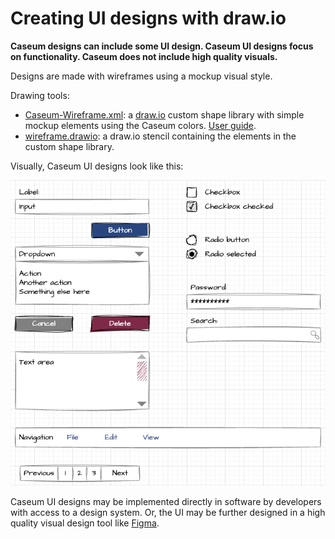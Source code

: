 # Creating UI designs with draw.io

**Caseum designs can include some UI design. Caseum UI designs focus on functionality. Caseum does not include high quality visuals.**

Designs are made with wireframes using a mockup visual style.

Drawing tools:

* [Caseum-Wireframe.xml](Caseum-Wireframe.xml): a [draw.io](https://www.diagrams.net/) custom shape library with simple mockup elements using the Caseum colors. [User guide](https://desk.draw.io/support/solutions/articles/16000067790).
* [wireframe.drawio](wireframe.drawio): a draw.io stencil containing the elements in the custom shape library.

Visually, Caseum UI designs look like this:

![picture of the wireframe.drawio file above](wireframe.drawio.png)

Caseum UI designs may be implemented directly in software by developers with access to a design system. Or, the UI may be further designed in a high quality visual design tool like [Figma](https://www.figma.com/).
